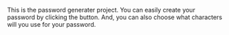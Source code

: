 This is the password generater project. You can easily create your password by clicking the button. And, you can also choose what characters will you use for your password.
